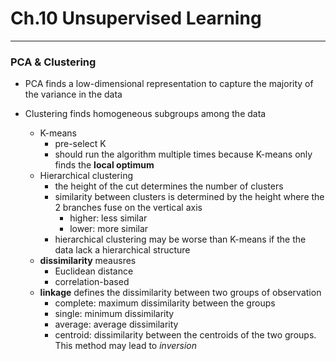 # Ch.10 Unsupervised Learning

---

### PCA & Clustering

- PCA finds a low-dimensional representation to capture the majority of the variance in the data

- Clustering finds homogeneous subgroups among the data
    - K-means
        - pre-select K
        - should run the algorithm multiple times because K-means only finds the **local optimum**
    - Hierarchical clustering
        - the height of the cut determines the number of clusters
        - similarity between clusters is determined by the height where the 2 branches fuse on the vertical axis
            - higher: less similar
            - lower: more similar
        - hierarchical clustering may be worse than K-means if the the data lack a hierarchical structure
    - **dissimilarity** meausres
        - Euclidean distance
        - correlation-based
    - **linkage** defines the dissimilarity between two groups of observation
        - complete: maximum dissimilarity between the groups
        - single: minimum dissimilarity
        - average: average dissimilarity
        - centroid: dissimilarity between the centroids of the two groups. This method may lead to *inversion*
